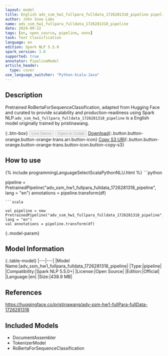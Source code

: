 ```yaml
---
layout: model
title: English adv_ssm_hw1_fullpara_fulldata_1726281318_pipeline pipeline RoBertaForSequenceClassification from pristinawang
author: John Snow Labs
name: adv_ssm_hw1_fullpara_fulldata_1726281318_pipeline
date: 2024-09-22
tags: [en, open_source, pipeline, onnx]
task: Text Classification
language: en
edition: Spark NLP 5.5.0
spark_version: 3.0
supported: true
annotator: PipelineModel
article_header:
  type: cover
use_language_switcher: "Python-Scala-Java"
---
```


## Description

Pretrained RoBertaForSequenceClassification, adapted from Hugging Face and curated to provide scalability and production-readiness using Spark NLP.`adv_ssm_hw1_fullpara_fulldata_1726281318_pipeline` is a English model originally trained by pristinawang.

{:.btn-box}
<button class="button button-orange" disabled>Live Demo</button>
<button class="button button-orange" disabled>Open in Colab</button>
[Download](https://s3.amazonaws.com/auxdata.johnsnowlabs.com/public/models/adv_ssm_hw1_fullpara_fulldata_1726281318_pipeline_en_5.5.0_3.0_1726967331226.zip){:.button.button-orange.button-orange-trans.arr.button-icon}
[Copy S3 URI](s3://auxdata.johnsnowlabs.com/public/models/adv_ssm_hw1_fullpara_fulldata_1726281318_pipeline_en_5.5.0_3.0_1726967331226.zip){:.button.button-orange.button-orange-trans.button-icon.button-copy-s3}

## How to use



<div class="tabs-box" markdown="1">
{% include programmingLanguageSelectScalaPythonNLU.html %}
```python

pipeline = PretrainedPipeline("adv_ssm_hw1_fullpara_fulldata_1726281318_pipeline", lang = "en")
annotations =  pipeline.transform(df)   

```
```scala

val pipeline = new PretrainedPipeline("adv_ssm_hw1_fullpara_fulldata_1726281318_pipeline", lang = "en")
val annotations = pipeline.transform(df)

```
</div>

{:.model-param}
## Model Information

{:.table-model}
|---|---|
|Model Name:|adv_ssm_hw1_fullpara_fulldata_1726281318_pipeline|
|Type:|pipeline|
|Compatibility:|Spark NLP 5.5.0+|
|License:|Open Source|
|Edition:|Official|
|Language:|en|
|Size:|438.9 MB|

## References

https://huggingface.co/pristinawang/adv-ssm-hw1-fullPara-fullData-1726281318

## Included Models

- DocumentAssembler
- TokenizerModel
- RoBertaForSequenceClassification